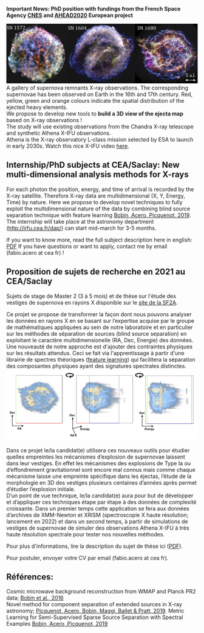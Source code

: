 
**Important News: PhD position with fundings from the French Space Agency [CNES](https://rt-theses.cnes.fr/?q=aas) and [AHEAD2020](http://ahead.iaps.inaf.it/) European project** 

![X-ray data cubes](SNR-gallery.jpg)
A gallery of supernova remnants X-ray observations. The corresponding supernovae has been observed on Earth in the 16th and 17th century.
Red, yellow, green and orange colours indicate the spatial distribution of the ejected heavy elements.  
We propose to develop new tools to **build a 3D view of the ejecta map** based on  X-ray observations !  
The study will use existing observations from the Chandra X-ray telescope and synthetic Athena X-IFU observations.  
Athena is the X-ray observatory L-class mission selected by ESA to launch in early 2030s. Watch this nice X-IFU video [here](https://www.youtube.com/watch?v=mOf6WIDmi30).

## Internship/PhD subjects at CEA/Saclay: New multi-dimensional analysis methods for X-rays
For each photon the position, energy, and time of arrival is recorded by the X-ray satellite. Therefore X-ray data are multidimensional (X, Y, Energy, Time) by nature.  Here we propose to develop novel techniques to fully exploit the multidimensional nature of the data by combining blind source separation technique with feature learning [Bobin, Acero, Picquenot, 2019](https://ieeexplore.ieee.org/document/9022675/).
The internship will take place at the astronomy department (http://irfu.cea.fr/dap/) can start mid-march for 3-5 months. 

If you want to know more, read the full subject description here in english:  [PDF](Sujet-these-CNES-2021-AdvTools-EN.pdf)
If you have questions or want to apply, contact me by email (fabio.acero at cea fr) !

## Proposition de sujets de recherche en 2021 au CEA/Saclay
Sujets de stage de Master 2 (3 à 5 mois) et de thèse sur l'étude des vestiges de supernova en rayons X disponible sur le [site de la SF2A](http://stages-masters.sf2a.eu/). 

Ce projet se propose de transformer la façon dont nous pouvons analyser les données en rayons X en se basant sur l’expertise acquise par le groupe de mathématiques appliquées au sein de notre laboratoire et en particulier sur les méthodes de séparation de sources (blind source separation) en exploitant le caractère multidimensionelle (RA, Dec, Energie) des données. Une nouveauté de notre approche est d'ajouter des contraintes physiques sur les résultats attendus. Ceci se fait via l'apprentissage à partir d'une librairie de spectres théoriques ([feature learning](https://en.wikipedia.org/wiki/Feature_learning)) qui facilitera la séparation des composantes physiques ayant des signatures spectrales distinctes.
![X-ray data cubes](https://github.com/facero/IFU/blob/master/Cas_RA-DEC-Energy-cube.png)

Dans ce projet le/la candidat(e) utilisera ces nouveaux outils pour étudier quelles empreintes les mécanismes d’explosion de supernovae laissent dans leur vestiges. En effet les mécanismes des explosions de Type Ia ou d’effondrement gravitationnel sont encore mal connus mais comme chaque mécanisme laisse une empreinte spécifique dans les éjectas, l’étude de la morphologie en 3D des vestiges plusieurs centaines d’années après permet d’étudier l’explosion initiale.   
D’un point de vue technique, le/la candidat(e) aura pour but de développer et d’appliquer ces techniques étape par étape à des données de complexité croissante. Dans un premier temps cette application se fera aux données d’archives de XMM-Newton et XRISM (spectroscopie X haute résolution; lancement en 2022) et dans un second temps, à partir de simulations de vestiges de supernovae de simuler des observations Athena X-IFU à très haute résolution spectrale pour tester nos nouvelles méthodes.

Pour plus d'informations, lire la description du sujet de thèse ici ([PDF](Sujet-these-2021-AdvTools-FR.pdf)).

Pour postuler, envoyer votre CV par email (fabio.acero at cea fr).

## Références: 
Cosmic microwave background reconstruction from WMAP and Planck PR2 data; [Bobin et al., 2016](https://ui.adsabs.harvard.edu/abs/2016A%26A...591A..50B/abstract) <br/>
Novel method for component separation of extended sources in X-ray astronomy; [Picquenot, Acero, Bobin, Maggi, Ballet & Pratt, 2019](https://ui.adsabs.harvard.edu/abs/2019A&A...627A.139P).
Metric Learning for Semi-Supervised Sparse Source Separation with Spectral Examples [Bobin, Acero, Picquenot, 2019](https://ieeexplore.ieee.org/document/9022675/)
